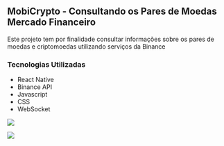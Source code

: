 ## MobiCrypto - Consultando os Pares de Moedas Mercado Financeiro

<p>Este projeto tem por finalidade consultar informações sobre os pares de moedas e criptomoedas utilizando serviços da Binance</p>

### Tecnologias Utilizadas
* React Native
* Binance API
* Javascript
* CSS
* WebSocket

<img
src="https://user-images.githubusercontent.com/52467086/201393430-a9eacccc-358c-4aa0-b550-e2cdaaf521a5.jpeg"
/>

<img
src="https://user-images.githubusercontent.com/52467086/201393645-8b195791-4761-448a-9070-c791c0fa1a45.jpeg"
/>

